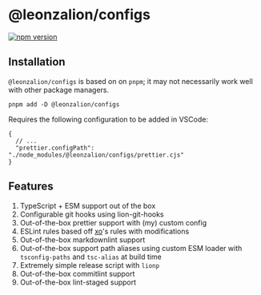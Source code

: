 # @leonzalion/configs

[![npm version](https://img.shields.io/npm/v/@leonzalion/configs)](https://npmjs.com/package/@leonzalion/configs)

## Installation

`@leonzalion/configs` is based on on `pnpm`; it may not necessarily work well with other package managers.

```shell
pnpm add -D @leonzalion/configs
```

Requires the following configuration to be added in VSCode:

```jsonc
{
  // ...
  "prettier.configPath": "./node_modules/@leonzalion/configs/prettier.cjs"
}
```

## Features

1. TypeScript + ESM support out of the box
2. Configurable git hooks using lion-git-hooks
3. Out-of-the-box prettier support with (my) custom config
4. ESLint rules based off [xo](https://github.com/xojs/xo)'s rules with modifications
5. Out-of-the-box markdownlint support
6. Out-of-the-box support path aliases using custom ESM loader with `tsconfig-paths` and `tsc-alias` at build time
7. Extremely simple release script with `lionp`
8. Out-of-the-box commitlint support
9. Out-of-the-box lint-staged support

